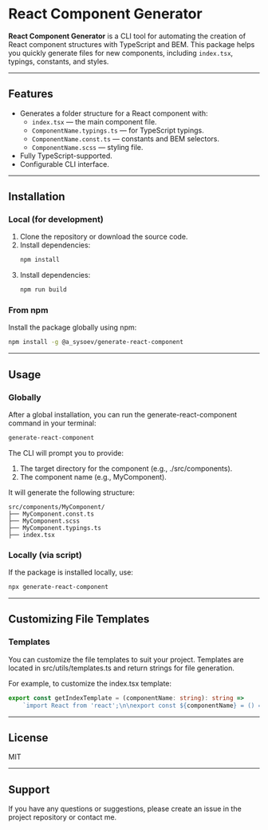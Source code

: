 # React Component Generator

**React Component Generator** is a CLI tool for automating the creation of React component structures with TypeScript and BEM. This package helps you quickly generate files for new components, including `index.tsx`, typings, constants, and styles.

---

## Features

-   Generates a folder structure for a React component with:
    -   `index.tsx` — the main component file.
    -   `ComponentName.typings.ts` — for TypeScript typings.
    -   `ComponentName.const.ts` — constants and BEM selectors.
    -   `ComponentName.scss` — styling file.
-   Fully TypeScript-supported.
-   Configurable CLI interface.

---

## Installation

### Local (for development)

1. Clone the repository or download the source code.
2. Install dependencies:
    ```bash
    npm install
    ```
3. Install dependencies:
    ```bash
    npm run build
    ```

### From npm

Install the package globally using npm:

```bash
npm install -g @a_sysoev/generate-react-component
```

---

## Usage

### Globally

After a global installation, you can run the generate-react-component command in your terminal:

```bash
generate-react-component
```

The CLI will prompt you to provide:

1. The target directory for the component (e.g., ./src/components).
2. The component name (e.g., MyComponent).

It will generate the following structure:

```
src/components/MyComponent/
├── MyComponent.const.ts
├── MyComponent.scss
├── MyComponent.typings.ts
├── index.tsx
```

### Locally (via script)

If the package is installed locally, use:

```bash
npx generate-react-component
```

---

## Customizing File Templates

### Templates

You can customize the file templates to suit your project. Templates are located in src/utils/templates.ts and return strings for file generation.

For example, to customize the index.tsx template:

```typescript
export const getIndexTemplate = (componentName: string): string =>
    `import React from 'react';\n\nexport const ${componentName} = () => {\n  return <div>${componentName}</div>;\n};\n`;
```

---

## License

MIT

---

## Support

If you have any questions or suggestions, please create an issue in the project repository or contact me.
